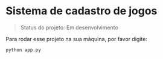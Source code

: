 # Sistema de cadastro de jogos
> Status do projeto: Em desenvolvimento

Para rodar esse projeto na sua máquina, por favor digite:
```
python app.py
```

